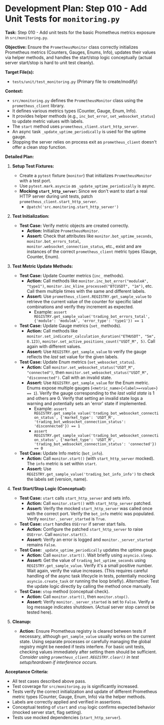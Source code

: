 # Development Plan: Step 010 - Add Unit Tests for `monitoring.py`

**Task:** Step 010 - Add unit tests for the basic Prometheus metrics exposure in `src/monitoring.py`.

**Objective:** Ensure the `PrometheusMonitor` class correctly initializes Prometheus metrics (Counters, Gauges, Enums, Info), updates their values via helper methods, and handles the start/stop logic conceptually (actual server start/stop is hard to unit test cleanly).

**Target File(s):**
*   `tests/unit/test_monitoring.py` (Primary file to create/modify)

**Context:**
*   `src/monitoring.py` defines the `PrometheusMonitor` class using the `prometheus_client` library.
*   It defines various metrics types (Counter, Gauge, Enum, Info).
*   It provides helper methods (e.g., `inc_bot_error`, `set_websocket_status`) to update metric values with labels.
*   The `start` method uses `prometheus_client.start_http_server`.
*   An async task `_update_uptime_periodically` is used for the uptime gauge.
*   Stopping the server relies on process exit as `prometheus_client` doesn't offer a clean stop function.

**Detailed Plan:**

1.  **Setup Test Fixtures:**
    *   Create a `pytest` fixture (`monitor`) that initializes `PrometheusMonitor` with a test port.
    *   Use `pytest.mark.asyncio` as `_update_uptime_periodically` is async.
    *   **Mocking `start_http_server`:** Since we don't want to start a real HTTP server during unit tests, patch `prometheus_client.start_http_server`.
        *   `@patch('src.monitoring.start_http_server')`

2.  **Test Initialization:**
    *   **Test Case:** Verify metric objects are created correctly.
        *   **Action:** Initialize `PrometheusMonitor`.
        *   **Assert:** Check that attributes like `monitor.bot_uptime_seconds`, `monitor.bot_errors_total`, `monitor.websocket_connection_status`, etc., exist and are instances of the correct `prometheus_client` metric types (Gauge, Counter, Enum).

3.  **Test Metric Update Methods:**
    *   **Test Case:** Update Counter metrics (`inc_` methods).
        *   **Action:** Call methods like `monitor.inc_bot_error("moduleA", "type1")`, `monitor.inc_kline_processed("BTCUSDT", "1m")`, etc. Call them multiple times with the same and different labels.
        *   **Assert:** Use `prometheus_client.REGISTRY.get_sample_value` to retrieve the current value of the counter for specific label combinations and verify they increment as expected.
            *   Example: `assert REGISTRY.get_sample_value('trading_bot_errors_total', {'module': 'moduleA', 'error_type': 'type1'}) == 1`
    *   **Test Case:** Update Gauge metrics (`set_` methods).
        *   **Action:** Call methods like `monitor.set_indicator_calculation_duration("ETHUSDT", "5m", 0.123)`, `monitor.set_active_positions_count("USDT_M", 5)`. Call again with different values.
        *   **Assert:** Use `REGISTRY.get_sample_value` to verify the gauge reflects the *last* set value for the given labels.
    *   **Test Case:** Update Enum metrics (`set_websocket_status`).
        *   **Action:** Call `monitor.set_websocket_status("USDT_M", "connected")`, then `monitor.set_websocket_status("USDT_M", "disconnected")`. Call with an invalid state.
        *   **Assert:** Use `REGISTRY.get_sample_value` for the Enum metric. Enums expose multiple gauges (`<metric_name>{<label>=<value>} == 1`). Verify the gauge corresponding to the *last valid state* is 1 and others are 0. Verify that setting an invalid state logs a warning and potentially sets an 'error' state if implemented.
            *   Example: `assert REGISTRY.get_sample_value('trading_bot_websocket_connection_status', {'market_type': 'USDT_M', 'trading_bot_websocket_connection_status': 'disconnected'}) == 1`
            *   `assert REGISTRY.get_sample_value('trading_bot_websocket_connection_status', {'market_type': 'USDT_M', 'trading_bot_websocket_connection_status': 'connected'}) == 0`
    *   **Test Case:** Update Info metric (`bot_info`).
        *   **Action:** Call `monitor.start()` (with `start_http_server` mocked). The `info` metric is set within `start`.
        *   **Assert:** Use `REGISTRY.get_sample_value('trading_bot_info_info')` to check the labels set (version, name).

4.  **Test Start/Stop Logic (Conceptual):**
    *   **Test Case:** `start` calls `start_http_server` and sets info.
        *   **Action:** Call `monitor.start()` with `start_http_server` patched.
        *   **Assert:** Verify the mocked `start_http_server` was called once with the correct port. Verify the `bot_info` metric was populated. Verify `monitor._server_started` is `True`.
    *   **Test Case:** `start` handles `OSError` if server start fails.
        *   **Action:** Configure the patched `start_http_server` to raise `OSError`. Call `monitor.start()`.
        *   **Assert:** Verify an error is logged and `monitor._server_started` remains `False`.
    *   **Test Case:** `_update_uptime_periodically` updates the uptime gauge.
        *   **Action:** Call `monitor.start()`. Wait briefly using `asyncio.sleep`.
        *   **Assert:** Get the value of `trading_bot_uptime_seconds` using `REGISTRY.get_sample_value`. Verify it's a small positive number. Wait again, verify the value increases. (This requires careful handling of the async task lifecycle in tests, potentially mocking `asyncio.create_task` or running the loop briefly). *Alternative:* Test the update logic directly by calling the method once manually.
    *   **Test Case:** `stop` method (conceptual check).
        *   **Action:** Call `monitor.start()`, then `monitor.stop()`.
        *   **Assert:** Verify `monitor._server_started` is set to `False`. Verify a log message indicates shutdown. (Actual server stop cannot be tested here).

5.  **Cleanup:**
    *   **Action:** Ensure Prometheus registry is cleared between tests if necessary, although `get_sample_value` usually works on the current state. Using separate processes or carefully managing the global registry might be needed if tests interfere. For basic unit tests, checking values immediately after setting them should be sufficient. *Consider using `prometheus_client.REGISTRY.clear()` in test setup/teardown if interference occurs.*

**Acceptance Criteria:**
*   All test cases described above pass.
*   Test coverage for `src/monitoring.py` is significantly increased.
*   Tests verify the correct initialization and update of different Prometheus metric types (Counter, Gauge, Enum, Info) via the helper methods.
*   Labels are correctly applied and verified in assertions.
*   Conceptual testing of `start` and `stop` logic confirms expected behavior (mocked server start, flag setting).
*   Tests use mocked dependencies (`start_http_server`).